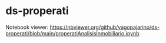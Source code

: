 # ds-properati

Notebook viewer: https://nbviewer.org/github/yagopajarino/ds-properati/blob/main/properatiAnalisisInmobiliario.ipynb
